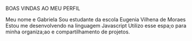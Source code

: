 BOAS VINDAS AO MEU PERFIL

Meu nome e Gabriela
Sou estudante da escola Eugenia Vilhena de Moraes
Estou me desenvolvendo na linguagem Javascript
Utilizo esse espa;o para minha organiza;ao e compartilhamento de projetos.
